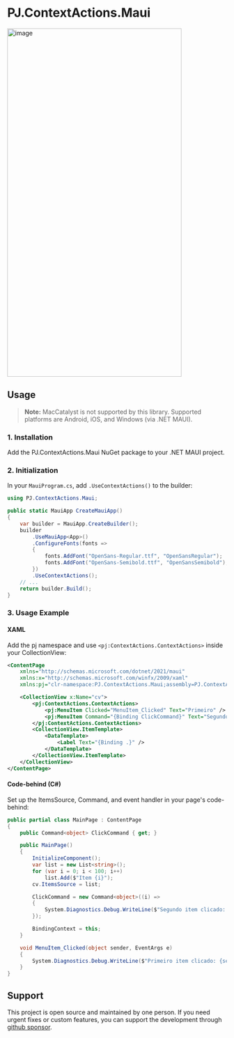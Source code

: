 # PJ.ContextActions.Maui

<img width="400" height="800" alt="image" src="https://github.com/user-attachments/assets/2fd7879a-fffa-4c6f-b722-0375238157bc" />


## Usage

> **Note:** MacCatalyst is not supported by this library. Supported platforms are Android, iOS, and Windows (via .NET MAUI).

### 1. Installation
Add the PJ.ContextActions.Maui NuGet package to your .NET MAUI project.

### 2. Initialization
In your `MauiProgram.cs`, add `.UseContextActions()` to the builder:

```csharp
using PJ.ContextActions.Maui;

public static MauiApp CreateMauiApp()
{
    var builder = MauiApp.CreateBuilder();
    builder
        .UseMauiApp<App>()
        .ConfigureFonts(fonts =>
        {
            fonts.AddFont("OpenSans-Regular.ttf", "OpenSansRegular");
            fonts.AddFont("OpenSans-Semibold.ttf", "OpenSansSemibold");
        })
        .UseContextActions();
    // ...
    return builder.Build();
}
```

### 3. Usage Example

#### XAML
Add the pj namespace and use `<pj:ContextActions.ContextActions>` inside your CollectionView:

```xml
<ContentPage
    xmlns="http://schemas.microsoft.com/dotnet/2021/maui"
    xmlns:x="http://schemas.microsoft.com/winfx/2009/xaml"
    xmlns:pj="clr-namespace:PJ.ContextActions.Maui;assembly=PJ.ContextActions.Maui">

    <CollectionView x:Name="cv">
        <pj:ContextActions.ContextActions>
            <pj:MenuItem Clicked="MenuItem_Clicked" Text="Primeiro" />
            <pj:MenuItem Command="{Binding ClickCommand}" Text="Segundo" />
        </pj:ContextActions.ContextActions>
        <CollectionView.ItemTemplate>
            <DataTemplate>
                <Label Text="{Binding .}" />
            </DataTemplate>
        </CollectionView.ItemTemplate>
    </CollectionView>
</ContentPage>
```

#### Code-behind (C#)
Set up the ItemsSource, Command, and event handler in your page's code-behind:

```csharp
public partial class MainPage : ContentPage
{
    public Command<object> ClickCommand { get; }

    public MainPage()
    {
        InitializeComponent();
        var list = new List<string>();
        for (var i = 0; i < 100; i++)
            list.Add($"Item {i}");
        cv.ItemsSource = list;

        ClickCommand = new Command<object>((i) =>
        {
            System.Diagnostics.Debug.WriteLine($"Segundo item clicado: {i}");
        });

        BindingContext = this;
    }

    void MenuItem_Clicked(object sender, EventArgs e)
    {
        System.Diagnostics.Debug.WriteLine($"Primeiro item clicado: {sender}");
    }
}
```

## Support

This project is open source and maintained by one person. If you need urgent fixes or custom features, you can support the development through [github sponsor](https://github.com/sponsors/pictos/sponsorships?sponsor=pictos&tier_id=485056&preview=false).
